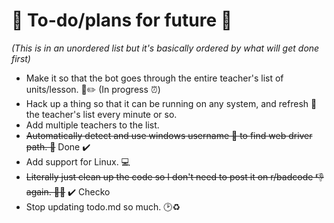 🌈 To-do/plans for future 🚀
======

*(This is in an unordered list but it's basically ordered by what will get done first)*
* Make it so that the bot goes through the entire teacher's list of units/lesson. 📄✏️ (In progress ⏰)
* Hack up a thing so that it can be running on any system, and refresh 🔄 the teacher's list every minute or so. 
* Add multiple teachers to the list.
* ~~Automatically detect and use windows username 👋 to find web driver path. 💾~~ Done ✔️
* Add support for Linux. 💻
* ~~Literally just clean up the code so I don't need to post it on r/badcode 👎 again. 📧🚫~~ ✔️ Checko
* Stop updating todo.md so much. 🕑♻️
